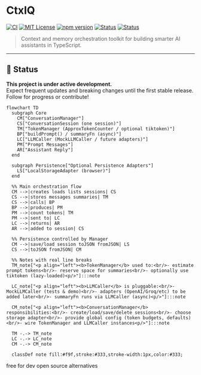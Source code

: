 # CtxIQ

[![CI](https://github.com/Programming-Sai/CtxIQ/actions/workflows/ci.yml/badge.svg)](https://github.com/Programming-Sai/CtxIQ/actions/workflows/ci.yml)
[![MIT License](https://img.shields.io/badge/license-MIT-blue.svg)](./LICENSE)
[![npm version](https://img.shields.io/npm/v/ctxiq.svg)](https://www.npmjs.com/package/ctxiq)
[![Status](https://img.shields.io/badge/development-active-brightgreen.svg)](#)
[![Status](https://img.shields.io/badge/status-WIP-orange.svg)](#)

> Context and memory orchestration toolkit for building smarter AI assistants in TypeScript.

---

## 🚧 Status

**This project is under active development.**  
Expect frequent updates and breaking changes until the first stable release.  
Follow for progress or contribute!

```mermaid
flowchart TD
  subgraph Core
    CM["ConversationManager"]
    CS["ConversationSession (one session)"]
    TM["TokenManager (ApproxTokenCounter / optional tiktoken)"]
    BP["buildPrompt() / summaryFn (async)"]
    LC["LLMCaller (MockLLMCaller / future adapters)"]
    PM["Prompt Messages"]
    AR["Assistant Reply"]
  end

  subgraph Persistence["Optional Persistence Adapters"]
    LS["LocalStorageAdapter (browser)"]
  end

  %% Main orchestration flow
  CM -->|creates loads lists sessions| CS
  CS -->|stores messages summaries| TM
  CS -->|calls| BP
  BP -->|produces| PM
  PM -->|count tokens| TM
  PM -->|sent to| LC
  LC -->|returns| AR
  AR -->|added to session| CS

  %% Persistence controlled by Manager
  CM -->|save/load session toJSON fromJSON| LS
  CS -->|toJSON fromJSON| CM

  %% Notes with real line breaks
  TM_note["<p align="left"><b>TokenManager</b> used to:<br/>- estimate prompt tokens<br/>- reserve space for summaries<br/>- optionally use tiktoken (lazy-loaded)<p/>"]:::note

  LC_note["<p align="left"><b>LLMCaller</b> is pluggable:<br/>- MockLLMCaller (tests & demo)<br/>- adapters (OpenAI/Groq/etc) to be added later<br/>- summaryFn runs via LLMCaller (async)<p/>"]:::note

  CM_note["<p align="left"><b>ConversationManager</b> responsibilities:<br/>- create/load/save/delete sessions<br/>- choose storage adapter<br/>- provide global config (token budgets, defaults)<br/>- wire TokenManager and LLMCaller instances<p/>"]:::note

  TM -.-> TM_note
  LC -.-> LC_note
  CM -.-> CM_note

  classDef note fill:#f9f,stroke:#333,stroke-width:1px,color:#333;

```

free for dev
open source alternatives
